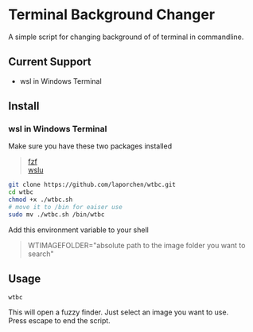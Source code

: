 # Terminal Background Changer
A simple script for changing background of of terminal in commandline.
## Current Support
* wsl in Windows Terminal
## Install
### wsl in Windows Terminal
Make sure you have these two packages installed
> [fzf](https://github.com/junegunn/fzf#using-linux-package-managers)  
> [wslu](https://wslutiliti.es/wslu/install.html)

```sh
git clone https://github.com/laporchen/wtbc.git
cd wtbc
chmod +x ./wtbc.sh
# move it to /bin for eaiser use
sudo mv ./wtbc.sh /bin/wtbc
```
Add this environment variable to your shell

> WTIMAGEFOLDER="absolute path to the image folder you want to search"
## Usage

```shell
wtbc
```
This will open a fuzzy finder. Just select an image you want to use.  
Press escape to end the script.
